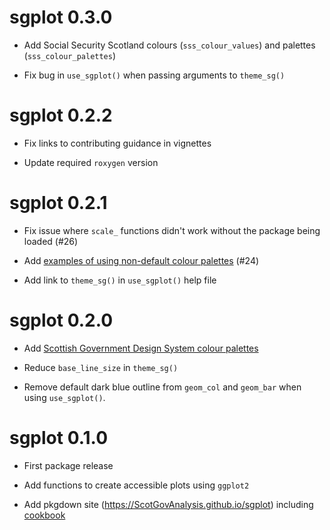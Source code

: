 # sgplot 0.3.0

* Add Social Security Scotland colours (`sss_colour_values`) and palettes (`sss_colour_palettes`)

* Fix bug in `use_sgplot()` when passing arguments to `theme_sg()`

# sgplot 0.2.2

* Fix links to contributing guidance in vignettes

* Update required `roxygen` version

# sgplot 0.2.1

* Fix issue where `scale_` functions didn't work without the package being loaded (#26)

* Add [examples of using non-default colour palettes](https://ScotGovAnalysis.github.io/sgplot/articles/cookbook.html#using-different-colour-palettes) (#24)

* Add link to `theme_sg()` in `use_sgplot()` help file

# sgplot 0.2.0

* Add [Scottish Government Design System colour palettes](https://designsystem.gov.scot/guidance/charts/data-visualisation-colour-palettes)

* Reduce `base_line_size` in `theme_sg()`

* Remove default dark blue outline from `geom_col` and `geom_bar` when using `use_sgplot()`.

# sgplot 0.1.0

* First package release

* Add functions to create accessible plots using `ggplot2`

* Add pkgdown site (https://ScotGovAnalysis.github.io/sgplot) including [cookbook](https://ScotGovAnalysis.github.io/sgplot/articles/cookbook.html)
